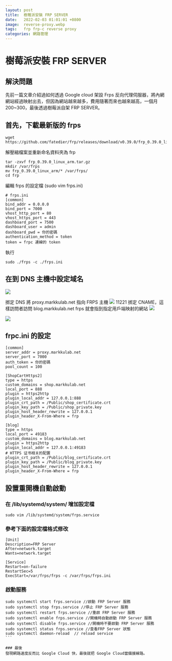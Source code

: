 ```yaml
---
layout: post
title:  樹莓派安裝 FRP SERVER
date:   2022-02-03 01:01:01 +0800
image:  reverse-proxy.webp
tags:   frp frp-c reverse proxy
categories: 網路管理
---
```

# 樹莓派安裝 FRP SERVER
## 解決問題
先前一篇文章介紹過如何透過 Google cloud 架設 Frps 反向代理伺服器，將內網網站經過映射出去，但因為網站越來越多，費用隨著而來也越來越高，一個月200~300，最後透過樹莓派自架 FRP SERVER。

## 首先，下載最新版的 frps
```
wget https://github.com/fatedier/frp/releases/download/v0.39.0/frp_0.39.0_linux_arm.tar.gz
```

解壓縮檔案並重新命名資料夾為 frp

```
tar -zxvf frp_0.39.0_linux_arm.tar.gz
mkdir /var/frps
mv frp_0.39.0_linux_arm/* /var/frps/
cd frp
```

編輯 frps 的設定檔 (sudo vim frps.ini)

```
# frps.ini
[common]
bind_addr = 0.0.0.0
bind_port = 7000
vhost_http_port = 80
vhost_https_port = 443
dashboard_port = 7500
dashboard_user = admin
dashboard_pwd = 你的密碼
authentication_method = token
token = frpc 連線的 token 
```

執行
```
sudo ./frps -c ./frps.ini
```

## 在到 DNS 主機中設定域名
![](https://i.imgur.com/wxhxp8T.webp)

挷定 DNS 將 proxy.markkulab.net 指向 FRPS 主機
![](https://i.imgur.com/Br3Kpe1.webp)
11221
挷定 CNAME，這樣訪問者訪問 blog.markkulab.net frps 就會指到指定用戶端映射的網站
![](https://i.imgur.com/WHDoSYy.webp)

![](https://i.imgur.com/7iCNmjK.webp)

## frpc.ini 的設定

```
[common]
server_addr = proxy.markkulab.net
server_port = 7000
auth_token = 你的密碼
pool_count = 100

[ShopCartHttps2]
type = https
custom_domains = shop.markkulab.net
local_port = 888
plugin = https2http
plugin_local_addr = 127.0.0.1:888
plugin_crt_path = /Public/shop_certificate.crt
plugin_key_path = /Public/shop_private.key
plugin_host_header_rewrite = 127.0.0.1
plugin_header_X-From-Where = frp

[blog]
type = https
local_port = 49183
custom_domains = blog.markkulab.net
plugin = https2http
plugin_local_addr = 127.0.0.1:49183
# HTTPS 证书相关的配置
plugin_crt_path = /Public/blog_certificate.crt
plugin_key_path = /Public/blog_private.key
plugin_host_header_rewrite = 127.0.0.1
plugin_header_X-From-Where = frp
```


## 設置重開機自動啟動
### 在 /lib/systemd/system/ 增加設定檔

```
sudo vim /lib/systemd/system/frps.service
````

### 參考下面的設定檔格式修改
```
[Unit]
Description=FRP Server
After=network.target
Wants=network.target

[Service]
Restart=on-failure
RestartSec=5
ExecStart=/var/frps/frps -c /var/frps/frps.ini
```

### 啟動服務

````
sudo systemctl start frps.service //啟動 FRP Server 服務
sudo systemctl stop frps.service //停止 FRP Server 服務
sudo systemctl restart frps.service //重啟 FRP Server 服務
sudo systemctl enable frps.service //開機時自動啟動 FRP Server 服務
sudo systemctl disable frps.service //開機時不要啟動 FRP Server 服務
sudo systemctl status frps.service //查看FRP Server 狀態
sudo systemctl daemon-reload  // reload service
```

### 最後
發現網路速度反而比 Google Cloud 快，最後就把 Google Cloud當備援線路。